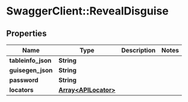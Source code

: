 # SwaggerClient::RevealDisguise

## Properties
Name | Type | Description | Notes
------------ | ------------- | ------------- | -------------
**tableinfo_json** | **String** |  | 
**guisegen_json** | **String** |  | 
**password** | **String** |  | 
**locators** | [**Array&lt;APILocator&gt;**](APILocator.md) |  | 


